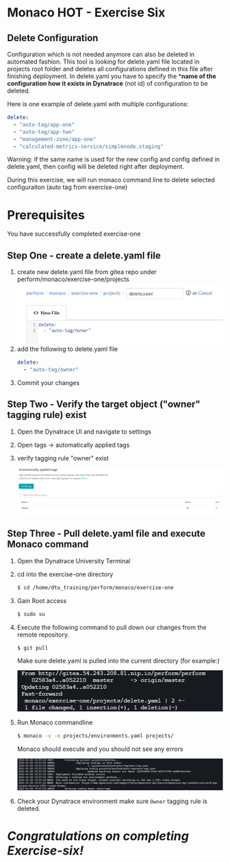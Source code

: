 # Monaco HOT - Exercise Six

## Delete Configuration
Configuration which is not needed anymore can also be deleted in automated fashion. This tool is looking for delete.yaml file located in projects root folder and deletes all configurations defined in this file after finishing deployment. In delete.yaml you have to specify the ***name of the configuration how it exists in Dynatrace** (not id) of configuration to be deleted.

Here is one example of delete.yaml with multiple configurations:
```yaml
delete:
  - "auto-tag/app-one"
  - "auto-tag/app-two"
  - "management-zone/app-one"    
  - "calculated-metrics-service/simplenode.staging" 
```
Warning: if the same name is used for the new config and config defined in delete.yaml, then config will be deleted right after deployment.

During this exercise, we will run monaco command line to delete selected configuraiton (auto tag from exercise-one)

# Prerequisites

You have successfully completed exercise-one


## Step One - create a delete.yaml file


1. create new delete.yaml file from gitea repo under perform/monaco/exercise-one/projects
    ![Owner delete yaml](Resources/delete_yaml.png)
2. add the following to delete.yaml file
    ```yaml
    delete:
      - "auto-tag/owner"
    ```
3. Commit your changes

## Step Two - Verify the target object ("owner" tagging rule) exist
1. Open the Dynatrace UI and navigate to settings
2. Open tags -> automatically applied tags
3. verify tagging rule "owner" exist

    ![Owner Tag](Resources/Ownertagui.png)

## Step Three - Pull delete.yaml file and execute Monaco command

1. Open the Dynatrace University Terminal
2. cd into the exercise-one directory
    ```bash
    $ cd /home/dtu_training/perform/monaco/exercise-one
    ```
3. Gain Root access
    ```bash
    $ sudo su
    ```
4. Execute the following command to pull down our changes from the remote repository.
    ```bash
    $ git pull
    ```
    Make sure delete.yaml is pulled into the current directory (for example:)

    ![Owner git pull yaml](Resources/git_pull.png)

5. Run Monaco commandline

    ```bash
    $ monaco -v -e projects/environments.yaml projects/
    ```
    Monaco should execute and you should not see any errors

    ![Owner git pull yaml](Resources/delete_console.png)

6. Check your Dynatrace environment make sure `Owner` tagging rule is deleted.



# ***Congratulations on completing Exercise-six!***





